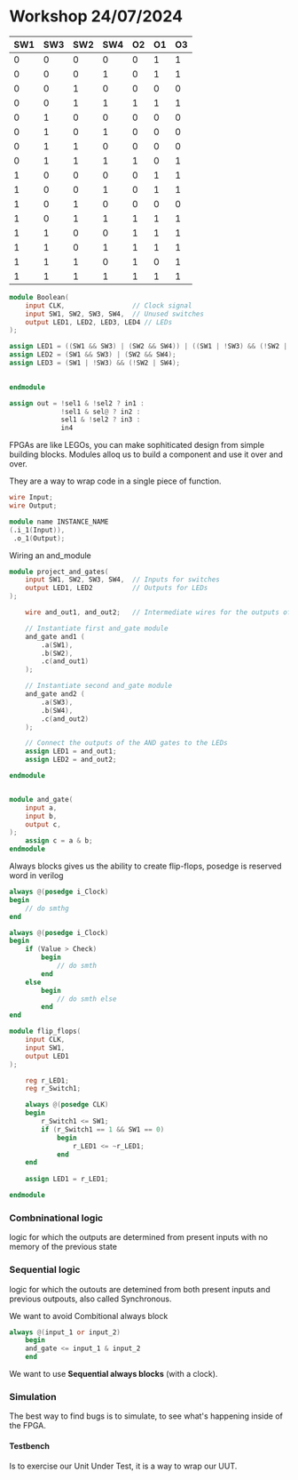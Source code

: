 # Workshop 24/07/2024

| SW1 | SW3 | SW2 | SW4 | O2  | O1  | O3  |
| --- | --- | --- | --- | --- | --- | --- |
| 0   | 0   | 0   | 0   | 0   | 1   | 1   |
| 0   | 0   | 0   | 1   | 0   | 1   | 1   |
| 0   | 0   | 1   | 0   | 0   | 0   | 0   |
| 0   | 0   | 1   | 1   | 1   | 1   | 1   |
| 0   | 1   | 0   | 0   | 0   | 0   | 0   |
| 0   | 1   | 0   | 1   | 0   | 0   | 0   |
| 0   | 1   | 1   | 0   | 0   | 0   | 0   |
| 0   | 1   | 1   | 1   | 1   | 0   | 1   |
| 1   | 0   | 0   | 0   | 0   | 1   | 1   |
| 1   | 0   | 0   | 1   | 0   | 1   | 1   |
| 1   | 0   | 1   | 0   | 0   | 0   | 0   |
| 1   | 0   | 1   | 1   | 1   | 1   | 1   |
| 1   | 1   | 0   | 0   | 1   | 1   | 1   |
| 1   | 1   | 0   | 1   | 1   | 1   | 1   |
| 1   | 1   | 1   | 0   | 1   | 0   | 1   |
| 1   | 1   | 1   | 1   | 1   | 1   | 1   |

``` Verilog
module Boolean(
    input CLK,                 // Clock signal
    input SW1, SW2, SW3, SW4,  // Unused switches
    output LED1, LED2, LED3, LED4 // LEDs
);

assign LED1 = ((SW1 && SW3) | (SW2 && SW4)) | ((SW1 | !SW3) && (!SW2 | SW4));
assign LED2 = (SW1 && SW3) | (SW2 && SW4);
assign LED3 = (SW1 | !SW3) && (!SW2 | SW4);

   
endmodule
```

``` Verilog Multiplexer
assign out = !sel1 & !sel2 ? in1 : 
             !sel1 & sel@ ? in2 : 
             sel1 & !sel2 ? in3 :
             in4  
```

FPGAs are like LEGOs, you can make sophiticated design from simple building blocks.
Modules alloq us to build a component and use it over and over.

They are a way to wrap code in a single piece of function.

``` Verilog
wire Input; 
wire Output; 

module name INSTANCE_NAME 
(.i_1(Input)),
 .o_1(Output);
```

Wiring an and_module

``` Verilog
module project_and_gates(
    input SW1, SW2, SW3, SW4,  // Inputs for switches
    output LED1, LED2          // Outputs for LEDs
);

    wire and_out1, and_out2;   // Intermediate wires for the outputs of AND gates

    // Instantiate first and_gate module
    and_gate and1 (
        .a(SW1),
        .b(SW2),
        .c(and_out1)
    );

    // Instantiate second and_gate module
    and_gate and2 (
        .a(SW3),
        .b(SW4),
        .c(and_out2)
    );

    // Connect the outputs of the AND gates to the LEDs
    assign LED1 = and_out1;
    assign LED2 = and_out2;

endmodule


module and_gate(
    input a, 
    input b, 
    output c,
);
    assign c = a & b;
endmodule

```

Always blocks gives us the ability to create flip-flops,
posedge is reserved word in verilog

```Verilog
always @(posedge i_Clock)
begin 
    // do smthg
end
```

```Verilog
always @(posedge i_Clock)
begin 
    if (Value > Check)
        begin 
            // do smth
        end
    else
        begin
            // do smth else
        end
end
```

```Verilog
module flip_flops(
    input CLK,
    input SW1, 
    output LED1
);

    reg r_LED1;
    reg r_Switch1;

    always @(posedge CLK) 
    begin
        r_Switch1 <= SW1;
        if (r_Switch1 == 1 && SW1 == 0)
            begin 
                r_LED1 <= ~r_LED1;
            end 
    end 
    
    assign LED1 = r_LED1;

endmodule

```

### Combninational logic

logic for which the outputs are determined from present inputs with no memory of the previous state

### Sequential logic

logic for which the outouts are detemined from both present inputs and previous outpouts, also called Synchronous.

We want to avoid Combitional always block

```Verilog
always @(input_1 or input_2)
    begin 
    and_gate <= input_1 & input_2
    end
```

We want to use **Sequential always blocks** (with a clock).

### Simulation

The best way to find bugs is to simulate, to see what's happening inside of the FPGA.

#### Testbench

Is to exercise our Unit Under Test, it is a way to wrap our UUT.
